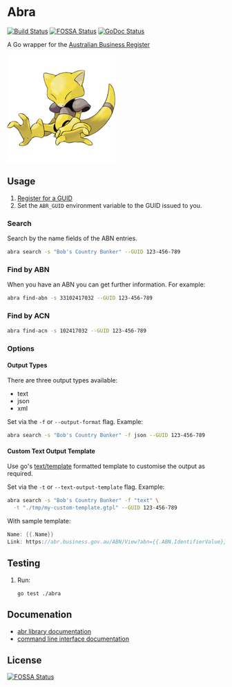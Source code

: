 # Abra

[![Build Status](https://travis-ci.org/ace-teknologi/abra.svg?branch=master)](https://travis-ci.org/ace-teknologi/abra)
[![FOSSA Status](https://app.fossa.io/api/projects/git%2Bgithub.com%2Face-teknologi%2Fabra.svg?type=shield)](https://app.fossa.io/projects/git%2Bgithub.com%2Face-teknologi%2Fabra?ref=badge_shield)
[![GoDoc Status](https://godoc.org/github.com/ace-teknologi/abra?status.svg)](http://godoc.org/github.com/ace-teknologi/abra)

A Go wrapper for the
[Australian Business Register](https://abr.business.gov.au/abrxmlsearch/abrxmlsearch.asmx)

![Australian Business Register Applicance](./abra.png)

## Usage

1. [Register for a GUID](https://www.abr.business.gov.au/RegisterAgreement.aspx)
2. Set the `ABR_GUID` environment variable to the GUID issued to you.

### Search

Search by the name fields of the ABN entries.

```bash
abra search -s "Bob's Country Bunker" --GUID 123-456-789
```

### Find by ABN

When you have an ABN you can get further information. For example:

```bash
abra find-abn -s 33102417032 --GUID 123-456-789
```

### Find by ACN

```bash
abra find-acn -s 102417032 --GUID 123-456-789
```

### Options

#### Output Types

There are three output types available:

* text
* json
* xml

Set via the `-f` or `--output-format` flag. Example:

```bash
abra search -s "Bob's Country Bunker" -f json --GUID 123-456-789
```

#### Custom Text Output Template

Use go's [text/template](https://golang.org/pkg/text/template/) formatted
template to customise the output as required.

Set via the `-t` or `--text-output-template` flag. Example:

```bash
abra search -s "Bob's Country Bunker" -f "text" \
  -t "./tmp/my-custom-template.gtpl" --GUID 123-456-789
```

With sample template:
```go
Name: {{.Name}}
Link: https://abr.business.gov.au/ABN/View?abn={{.ABN.IdentifierValue}}
```

## Testing

1.  Run:
    ```
    go test ./abra
    ```

## Documenation

* [abr library documentation](https://godoc.org/github.com/ace-teknologi/abra/abra)
* [command line interface documentation](https://godoc.org/github.com/ace-teknologi/abra/cmd)

## License
[![FOSSA Status](https://app.fossa.io/api/projects/git%2Bgithub.com%2Face-teknologi%2Fabra.svg?type=large)](https://app.fossa.io/projects/git%2Bgithub.com%2Face-teknologi%2Fabra?ref=badge_large)
